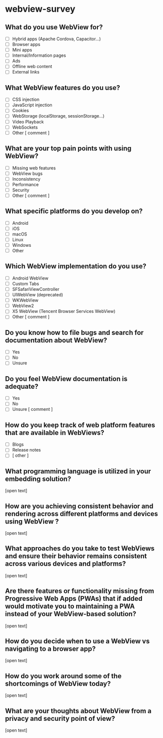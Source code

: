 # webview-survey


## What do you use WebView for?

- [ ] Hybrid apps (Apache Cordova, Capacitor…)
- [ ] Browser apps
- [ ] Mini apps
- [ ] Internal/Information pages
- [ ] Ads
- [ ] Offline web content
- [ ] External links

## What WebView features do you use?

- [ ] CSS injection
- [ ] JavaScript injection
- [ ] Cookies
- [ ] WebStorage (localStorage, sessionStorage…)
- [ ] Video Playback
- [ ] WebSockets
- [ ] Other [ comment ]

## What are your top pain points with using WebView?

- [ ] Missing web features
- [ ] WebView bugs
- [ ] Inconsistency
- [ ] Performance
- [ ] Security
- [ ] Other [ comment ]

## What specific platforms do you develop on?

- [ ] Android
- [ ] iOS
- [ ] macOS
- [ ] Linux
- [ ] Windows
- [ ] Other

## Which WebView implementation do you use?

- [ ] Android WebView
- [ ] Custom Tabs
- [ ] SFSafariViewController
- [ ] UIWebView (deprecated)
- [ ] WKWebView
- [ ] WebView2
- [ ] X5 WebView (Tencent Browser Services WebView)
- [ ] Other [ comment ]

## Do you know how to file bugs and search for documentation about WebView?

- [ ] Yes
- [ ] No
- [ ] Unsure

## Do you feel WebView documentation is adequate?

- [ ] Yes
- [ ] No
- [ ] Unsure [ comment ]

## How do you keep track of web platform features that are available in WebViews?

- [ ] Blogs
- [ ] Release notes
- [ ] [ other ]

## What programming language is utilized in your embedding solution?

[open text]

## How are you achieving consistent behavior and rendering across different platforms and devices using WebView ?

[open text]

## What approaches do you take to test WebViews and ensure their behavior remains consistent across various devices and platforms?

[open text]

## Are there features or functionality missing from Progressive Web Apps (PWAs) that if added would motivate you to maintaining a PWA instead of your WebView-based solution?

[open text]

## How do you decide when to use a WebView vs navigating to a browser app?

[open text]

## How do you work around some of the shortcomings of WebView today?

[open text]

## What are your thoughts about WebView from a privacy and security point of view?

[open text]
